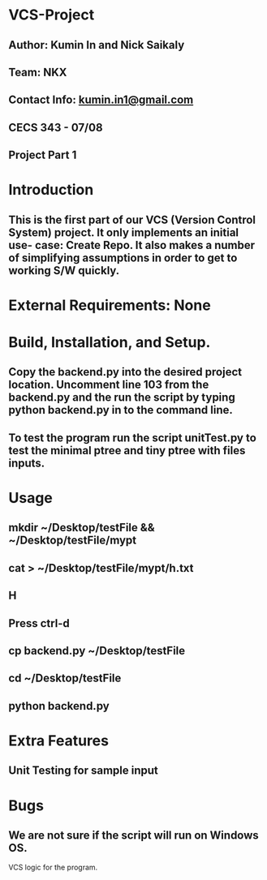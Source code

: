 # VCS-Project
## Author: Kumin In and Nick Saikaly
## Team: NKX
## Contact Info: kumin.in1@gmail.com
## CECS 343 - 07/08
## Project Part 1

# Introduction
## This is the first part of our VCS (Version Control System) project. It only implements an initial use- case: Create Repo. It also makes a number of simplifying assumptions in order to get to working S/W quickly.

# External Requirements: None

# Build, Installation, and Setup.

## Copy the backend.py into the desired project location. Uncomment line 103 from the backend.py and the run the script by typing python backend.py in to the command line.
## To test the program run the script unitTest.py to test the minimal ptree and tiny ptree with files inputs.

# Usage
## mkdir ~/Desktop/testFile && ~/Desktop/testFile/mypt
## cat > ~/Desktop/testFile/mypt/h.txt
## H
## Press ctrl-d
## cp backend.py ~/Desktop/testFile
## cd ~/Desktop/testFile
## python backend.py

# Extra Features
## Unit Testing for sample input

# Bugs
## We are not sure if the script will run on Windows OS.

VCS logic for the program.